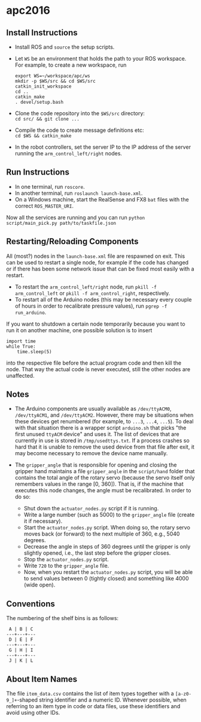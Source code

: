 # apc2016

## Install Instructions

* Install ROS and `source` the setup scripts.
* Let `WS` be an environment that holds the path to your ROS workspace.  
  For example, to create a new workspace, run

      export WS=~/workspace/apc/ws
      mkdir -p $WS/src && cd $WS/src
      catkin_init_workspace
      cd ..
      catkin_make
      . devel/setup.bash
* Clone the code repository into the `$WS/src` directory:  
    `cd src/ && git clone ...`
* Compile the code to create message definitions etc:  
    `cd $WS && catkin_make`
* In the robot controllers, set the server IP to the IP address of
  the server running the `arm_control_left/right` nodes.

## Run Instructions

* In one terminal, run `roscore`.
* In another terminal, run `roslaunch launch-base.xml`.
* On a Windows machine, start the RealSense and FX8 `bat` files
  with the correct `ROS_MASTER_URI`.

Now all the services are running and you can run
`python script/main_pick.py path/to/taskfile.json`

## Restarting/Reloading Components

All (most?) nodes in the `launch-base.xml` file are respawned on
exit. This can be used to restart a single node, for example if
the code has changed or if there has been some network issue that can
be fixed most easily with a restart.

* To restart the `arm_control_left/right` node, run
  `pkill -f arm_control_left` or `pkill -f arm_control_right`,
  respectively.
* To restart all of the Arduino nodes (this may be necessary
  every couple of hours in order to recalibrate pressure values),
  run `pgrep -f run_arduino`.

If you want to shutdown a certain node temporarily because you want to
run it on another machine, one possible solution is to insert

    import time
    while True:
        time.sleep(5)

into the respective file before the actual program code and then kill
the node. That way the actual code is never executed, still the
other nodes are unaffected.

## Notes

* The Arduino components are usually available as `/dev/ttyACM0`,
  `/dev/ttyACM1`, and `/dev/ttyACM2`. However, there may be situations
  when these devices get renumbered (for example, to `...3`, `...4`,
  `...5`). To deal with that situation there is a wrapper script
  `arduino.sh` that picks "the first unused `ttyACM` device" and uses
  it. The list of devices that are
  currently in use is stored in `/tmp/usedttys.txt`. If a process
  crashes so hard that it is unable to remove the used device from
  that file after exit, it may become necessary to remove the device
  name manually.
* The `gripper_angle` that is responsible for opening and closing
  the gripper hand maintains a file `gripper_angle` in the
  `script/hand` folder that contains the total angle of the rotary
  servo (because the servo itself only remembers values in the range
  [0, 360]). That is, if the machine that executes this node changes,
  the angle must be recalibrated. In order to do so:

  * Shut down the `actuator_nodes.py` script if it is running.
  * Write a large number (such as 5000) to the `gripper_angle`
    file (create it if necessary).
  * Start the `actuator_nodes.py` script. When doing so, the
    rotary servo moves back (or forward) to the next multiple
    of 360, e.g., 5040 degrees.
  * Decrease the angle in steps of 360 degrees until the gripper
    is only slightly opened, i.e., the last step before the gripper
    closes.
  * Stop the `actuator_nodes.py` script.
  * Write `720` to the `gripper_angle` file.
  * Now, when you restart the `actuator_nodes.py` script, you will
    be able to send values between 0 (tightly closed) and something
    like 4000 (wide open).

## Conventions

The numbering of the shelf bins is as follows:

     A | B | C
    ---+---+---
     D | E | F
    ---+---+---
     G | H | I
    ---+---+---
     J | K | L

## About Item Names

The file `item_data.csv` contains the list of item types together with a `[a-z0-9_]+`-shaped string identifier and a numeric ID.
Whenever possible, when referring to an item type in code or data files, use these identifiers and avoid using other IDs.
